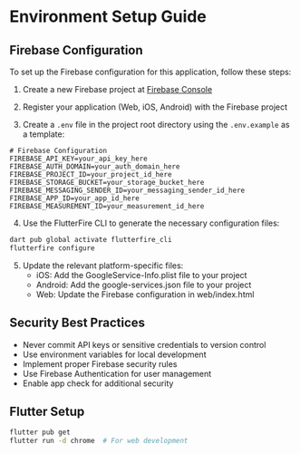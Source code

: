 # Environment Setup Guide

## Firebase Configuration

To set up the Firebase configuration for this application, follow these steps:

1. Create a new Firebase project at [Firebase Console](https://console.firebase.google.com/)

2. Register your application (Web, iOS, Android) with the Firebase project

3. Create a `.env` file in the project root directory using the `.env.example` as a template:

```
# Firebase Configuration
FIREBASE_API_KEY=your_api_key_here
FIREBASE_AUTH_DOMAIN=your_auth_domain_here
FIREBASE_PROJECT_ID=your_project_id_here
FIREBASE_STORAGE_BUCKET=your_storage_bucket_here
FIREBASE_MESSAGING_SENDER_ID=your_messaging_sender_id_here
FIREBASE_APP_ID=your_app_id_here
FIREBASE_MEASUREMENT_ID=your_measurement_id_here
```

4. Use the FlutterFire CLI to generate the necessary configuration files:

```bash
dart pub global activate flutterfire_cli
flutterfire configure
```

5. Update the relevant platform-specific files:
   - iOS: Add the GoogleService-Info.plist file to your project
   - Android: Add the google-services.json file to your project
   - Web: Update the Firebase configuration in web/index.html

## Security Best Practices

- Never commit API keys or sensitive credentials to version control
- Use environment variables for local development
- Implement proper Firebase security rules
- Use Firebase Authentication for user management
- Enable app check for additional security

## Flutter Setup

```bash
flutter pub get
flutter run -d chrome  # For web development
``` 